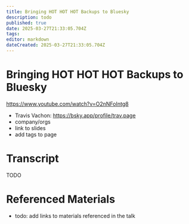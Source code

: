 ```yaml
---
title: Bringing HOT HOT HOT Backups to Bluesky
description: todo
published: true
date: 2025-03-27T21:33:05.704Z
tags: 
editor: markdown
dateCreated: 2025-03-27T21:33:05.704Z
---
```


# Bringing HOT HOT HOT Backups to Bluesky
https://www.youtube.com/watch?v=O2nNFoIntg8
- Travis Vachon: https://bsky.app/profile/trav.page
- company/orgs
- link to slides
- add tags to page

# Transcript
TODO

# Referenced Materials
- todo: add links to materials referenced in the talk